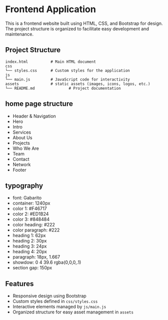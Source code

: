 # Frontend Application

This is a frontend website built using HTML, CSS, and Bootstrap for design. The project structure is organized to facilitate easy development and maintenance.

## Project Structure

```
index.html          # Main HTML document
css
└── styles.css      # Custom styles for the application
js
└── main.js         # JavaScript code for interactivity
assets              # static assets (images, icons, logos, etc.)
└── README.md               # Project documentation

```

## home page structure
- Header & Navigation
- Hero
- Intro
- Services
- About Us
- Projects
- Who We Are
- Team
- Contact
- Network
- Footer

## typography
- font: Gabarito
- container: 1240px
- color 1: #F46717
- color 2: #ED1B24
- color 3: #848484
- color heading: #222
- color paragraph: #222
- heading 1: 62px
- heading 2: 30px
- heading 3: 24px
- heading 4: 20px
- paragraph: 18px, 1.667
- showdow: 0 4 39.6 rgba(0,0,0,.1)
- section gap: 150px





## Features

- Responsive design using Bootstrap
- Custom styles defined in `css/styles.css`
- Interactive elements managed by `js/main.js`
- Organized structure for easy asset management in `assets`
